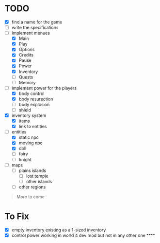 # TODO

- [x] find a name for the game
- [ ] write the specifications
- [ ] implement menues
  - [x] Main
  - [x] Play
  - [x] Options
  - [x] Credits
  - [x] Pause
  - [x] Power
  - [x] Inventory
  - [ ] Quests
  - [ ] Memory
- [ ] implement power for the players
  - [x] body control
  - [x] body resurection
  - [ ] body explosion
  - [ ] shield
- [x] inventory system
  - [x] items
  - [x] link to entities
- [ ] entities
  - [x] static npc
  - [x] moving npc
  - [x] doll
  - [ ] fairy
  - [ ] knight
- [ ] maps
  - [ ] plains islands
    - [ ] lost temple
    - [ ] other islands
  - [ ] other regions
  
> More to come

# To Fix

- [x] empty inventory existing as a 1-sized inventory
- [x] control power working in world 4 dev mod but not in any other one ****
